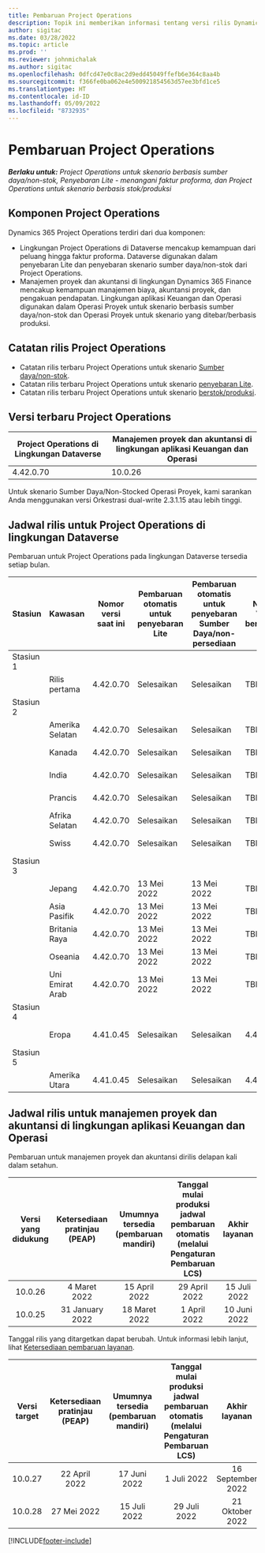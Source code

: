 ```yaml
---
title: Pembaruan Project Operations
description: Topik ini memberikan informasi tentang versi rilis Dynamics 365 Project Operations.
author: sigitac
ms.date: 03/28/2022
ms.topic: article
ms.prod: ''
ms.reviewer: johnmichalak
ms.author: sigitac
ms.openlocfilehash: 0dfcd47e0c8ac2d9edd45049ffefb6e364c8aa4b
ms.sourcegitcommit: f366fe0ba062e4e500921854563d57ee3bfd1ce5
ms.translationtype: HT
ms.contentlocale: id-ID
ms.lasthandoff: 05/09/2022
ms.locfileid: "8732935"
---
```

# <a name="project-operations-updates"></a>Pembaruan Project Operations

_**Berlaku untuk:** Project Operations untuk skenario berbasis sumber daya/non-stok, Penyebaran Lite - menangani faktur proforma, dan Project Operations untuk skenario berbasis stok/produksi_



## <a name="project-operations-components"></a>Komponen Project Operations

Dynamics 365 Project Operations terdiri dari dua komponen:

- Lingkungan Project Operations di Dataverse mencakup kemampuan dari peluang hingga faktur proforma. Dataverse digunakan dalam penyebaran Lite dan penyebaran skenario sumber daya/non-stok dari Project Operations.
- Manajemen proyek dan akuntansi di lingkungan Dynamics 365 Finance mencakup kemampuan manajemen biaya, akuntansi proyek, dan pengakuan pendapatan. Lingkungan aplikasi Keuangan dan Operasi digunakan dalam Operasi Proyek untuk skenario berbasis sumber daya/non-stok dan Operasi Proyek untuk skenario yang ditebar/berbasis produksi.

## <a name="project-operations-release-notes"></a>Catatan rilis Project Operations
- Catatan rilis terbaru Project Operations untuk skenario [Sumber daya/non-stok](whats-new-may-2022-resource-based.md).
- Catatan rilis terbaru Project Operations untuk skenario [penyebaran Lite](../pro/whats-new/whats-new-may-2022-lite.md).
- Catatan rilis terbaru Project Operations untuk skenario [berstok/produksi](../prod-pma/whats-new/whats-new-oct-2021-stocked.md).

## <a name="project-operations-latest-version"></a>Versi terbaru Project Operations

| Project Operations di Lingkungan Dataverse | Manajemen proyek dan akuntansi di lingkungan aplikasi Keuangan dan Operasi | 
| --- | --- |
| 4.42.0.70 | 10.0.26 |

Untuk skenario Sumber Daya/Non-Stocked Operasi Proyek, kami sarankan Anda menggunakan versi Orkestrasi dual-write 2.3.1.15 atau lebih tinggi.

## <a name="release-schedule-for-project-operations-on-dataverse-environment"></a>Jadwal rilis untuk Project Operations di lingkungan Dataverse

Pembaruan untuk Project Operations pada lingkungan Dataverse tersedia setiap bulan. 

| Stasiun | Kawasan | Nomor versi saat ini | Pembaruan otomatis untuk penyebaran Lite | Pembaruan otomatis untuk penyebaran Sumber Daya/non-persediaan | Nomor Versi berikutnya | Versi berikutnya yang tersedia secara umum |
|-----------|-----------------------|-----------------|--------------------|---------------------|---------------------|---------------------|
| Stasiun 1 |   &nbsp;              |    &nbsp;       | &nbsp;             |      &nbsp;         |      &nbsp;         |      &nbsp;         |
|   &nbsp;  | Rilis pertama         |  4.42.0.70      | Selesaikan           | Selesaikan            | TBD                 | 27 Mei 2022        |
| Stasiun 2 |   &nbsp;              |    &nbsp;       | &nbsp;             |      &nbsp;         |      &nbsp;         |      &nbsp;         |
|   &nbsp;  | Amerika Selatan         |  4.42.0.70      | Selesaikan           | Selesaikan            | TBD                 | 27 Mei 2022        |
|   &nbsp;  | Kanada                |  4.42.0.70      | Selesaikan           | Selesaikan            | TBD                 | 27 Mei 2022        |
|   &nbsp;  | India                 |  4.42.0.70      | Selesaikan           | Selesaikan            | TBD                 | 27 Mei 2022        |
|   &nbsp;  | Prancis                |  4.42.0.70      | Selesaikan           | Selesaikan            | TBD                 | 27 Mei 2022        |
|   &nbsp;  | Afrika Selatan          |  4.42.0.70      | Selesaikan           | Selesaikan            | TBD                 | 27 Mei 2022        |
|   &nbsp;  | Swiss           |  4.42.0.70      | Selesaikan           | Selesaikan            | TBD                 | 27 Mei 2022        |
| Stasiun 3 |      &nbsp;           |     &nbsp;      |     &nbsp;         |      &nbsp;         |      &nbsp;         |      &nbsp;         |
|   &nbsp;  | Jepang                 |  4.42.0.70      | 13 Mei 2022       | 13 Mei 2022        | TBD                 | 03 Juni 2022       |
|   &nbsp;  | Asia Pasifik          |  4.42.0.70      | 13 Mei 2022       | 13 Mei 2022        | TBD                 | 03 Juni 2022       |
|   &nbsp;  | Britania Raya         |  4.42.0.70      | 13 Mei 2022       | 13 Mei 2022        | TBD                 | 03 Juni 2022       |
|   &nbsp;  | Oseania               |  4.42.0.70      | 13 Mei 2022       | 13 Mei 2022        | TBD                 | 03 Juni 2022       |
|   &nbsp;  | Uni Emirat Arab  |  4.42.0.70      | 13 Mei 2022       | 13 Mei 2022        | TBD                 | 03 Juni 2022       |
| Stasiun 4 |     &nbsp;            |     &nbsp;      |     &nbsp;         |      &nbsp;         |      &nbsp;         |      &nbsp;         |
|   &nbsp;  | Eropa                |  4.41.0.45      | Selesaikan           | Selesaikan            | 4.42.0.70           | 13 Mei 2022        |
| Stasiun 5 |     &nbsp;            |     &nbsp;      |     &nbsp;         |      &nbsp;         |      &nbsp;         |      &nbsp;         |
|   &nbsp;  | Amerika Utara         |  4.41.0.45      | Selesaikan           | Selesaikan            | 4.42.0.70           | 20 Mei 2022        |

## <a name="release-schedule-for-project-management-and-accounting-in-the-finance-and-operations-apps-environment"></a>Jadwal rilis untuk manajemen proyek dan akuntansi di lingkungan aplikasi Keuangan dan Operasi

Pembaruan untuk manajemen proyek dan akuntansi dirilis delapan kali dalam setahun.

|Versi yang didukung| Ketersediaan pratinjau (PEAP) | Umumnya tersedia (pembaruan mandiri) | Tanggal mulai produksi jadwal pembaruan otomatis (melalui Pengaturan Pembaruan LCS) |   Akhir layanan   |
|:---------------:|:---------------------------:|:---------------------------------:|:--------------------------------------------------------------------:|:------------------:|
|     10.0.26     |      4 Maret 2022          |        15 April 2022             |                          29 April 2022                              | 15 Juli 2022      |
|     10.0.25     |      31 January 2022       |        18 Maret 2022             |                          1 April 2022                               | 10 Juni 2022      |


Tanggal rilis yang ditargetkan dapat berubah. Untuk informasi lebih lanjut, lihat [Ketersediaan pembaruan layanan](/dynamics365/fin-ops-core/fin-ops/get-started/public-preview-releases?toc=%2fdynamics365%2ffinance%2ftoc.json).

|Versi target | Ketersediaan pratinjau (PEAP) | Umumnya tersedia (pembaruan mandiri) | Tanggal mulai produksi jadwal pembaruan otomatis (melalui Pengaturan Pembaruan LCS) |   Akhir layanan   |
|:---------------:|:---------------------------:|:---------------------------------:|:--------------------------------------------------------------------:|:------------------:|
|     10.0.27     |      22 April 2022         |        17 Juni 2022              |                          1 Juli 2022                                | 16 September 2022 |
|     10.0.28     |      27 Mei 2022           |        15 Juli 2022              |                          29 Juli 2022                               | 21 Oktober 2022   |

[!INCLUDE[footer-include](../includes/footer-banner.md)]
